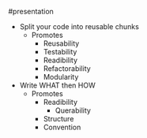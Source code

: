 #presentation 

- Split your code into reusable chunks
	- Promotes
		- Reusability
		- Testability
		- Readibility
		- Refactorability
		- Modularity
- Write WHAT then HOW
	- Promotes
		- Readibility
			- Querability
		- Structure
		- Convention